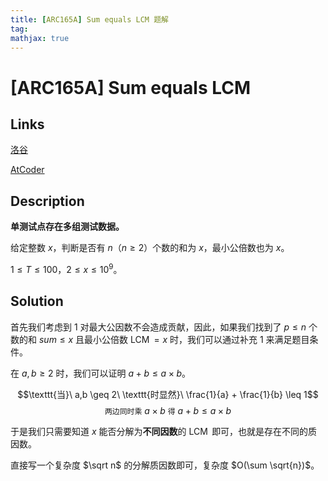 ```yaml
---
title: [ARC165A] Sum equals LCM 题解
tag:
mathjax: true
---
```


# [ARC165A] Sum equals LCM

## Links

[洛谷](https://www.luogu.com.cn/problem/AT_arc165_a)

[AtCoder](https://www.luogu.com.cn/problem/AT_arc165_a)

## Description

**单测试点存在多组测试数据。**

给定整数 $x$，判断是否有 $n$（$n \geq 2$）个数的和为 $x$，最小公倍数也为 $x$。

$1 \leq T \leq 100$，$2 \leq x \leq 10^{9}$。

## Solution

首先我们考虑到 $1$ 对最大公因数不会造成贡献，因此，如果我们找到了 $p \leq n$ 个数的和 $sum \leq x$ 且最小公倍数 $\operatorname{LCM} = x$ 时，我们可以通过补充 $1$ 来满足题目条件。

在 $a,b \geq 2$ 时，我们可以证明 $a + b \leq a \times b$。

$$\texttt{当}\ a,b \geq 2\ \texttt{时显然}\ \frac{1}{a} + \frac{1}{b} \leq 1$$
$$\texttt{两边同时乘}\ a\times b\ \texttt{得}\ a+b\leq a\times b$$

于是我们只需要知道 $x$ 能否分解为**不同因数**的 $\operatorname{LCM}$ 即可，也就是存在不同的质因数。

直接写一个复杂度 $\sqrt n$ 的分解质因数即可，复杂度 $O(\sum \sqrt{n})$。